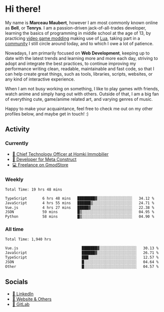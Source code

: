 # Hi there!

My name is **Marceau Maubert**, however I am most commonly known online as **Bell**, or **Tenrys**. I am a passion-driven jack-of-all-trades developer, learning the basics of programming in middle school at the age of 13, by practicing [video game modding](https://garrysmod.com) making use of [Lua](https://lua.org), taking part in a [community](https://metastruct.net) I still circle around today, and to which I owe a lot of patience.

Nowadays, I am primarily focused on **Web Development**, keeping up to date with the latest trends and learning more and more each day, striving to adopt  and integrate the best practices, to continue improving my performance writing clean, readable, maintainable and fast code, so that I can help create great things, such as tools, libraries, scripts, websites, or any kind of interactive experience.

When I am not busy working on something, I like to play games with friends, watch anime and simply hang out with others. Outside of that, I am a big fan of everything cute, game/anime related art, and varying genres of music.

Happy to make your acquaintance, feel free to check me out on my other profiles below, and maybe get in touch! :)

## Activity

### Currently

- [🏢 Chief Technology Officer at Homki Immobilier](https://homki-immobilier.com)
- [🎈 Developer for Meta Construct](https://metastruct.net)
- [💻 Freelance on GmodStore](https://www.gmodstore.com/users/Tenrys)

### Weekly
<!--START_SECTION:wakaWeekly-->

```txt
Total Time: 19 hrs 48 mins

TypeScript       6 hrs 48 mins   ████████▓░░░░░░░░░░░░░░░░   34.12 %
JavaScript       4 hrs 55 mins   ██████▒░░░░░░░░░░░░░░░░░░   24.71 %
Vue.js           4 hrs 27 mins   █████▓░░░░░░░░░░░░░░░░░░░   22.38 %
JSON             59 mins         █▒░░░░░░░░░░░░░░░░░░░░░░░   04.95 %
Python           58 mins         █▒░░░░░░░░░░░░░░░░░░░░░░░   04.90 %
```

<!--END_SECTION:wakaWeekly-->

### All time
<!--START_SECTION:wakaTotal-->

```txt
Total Time: 1,940 hrs

Vue.js                             ███████▓░░░░░░░░░░░░░░░░░   30.13 %
JavaScript                         ██████▓░░░░░░░░░░░░░░░░░░   26.71 %
TypeScript                         ███░░░░░░░░░░░░░░░░░░░░░░   12.57 %
JSON                               █░░░░░░░░░░░░░░░░░░░░░░░░   04.64 %
Other                              █░░░░░░░░░░░░░░░░░░░░░░░░   04.57 %
```

<!--END_SECTION:wakaTotal-->

## Socials

- [👔 LinkedIn](https://www.linkedin.com/in/marceau-maubert)
- [🔗 Website & Others](https://bell.moe)
- [🦊 GitLab](https://gitlab.com/Tenrys)
